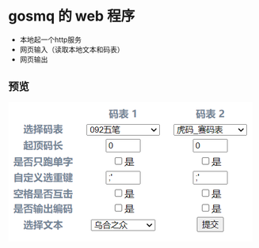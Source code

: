 # gosmq 的 web 程序

- 本地起一个http服务
- 网页输入（读取本地文本和码表）
- 网页输出

## 预览

![](./assets/preview-web-input.png)
